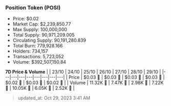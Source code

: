 
  ### Position Token (POSI)
  - Price: $0.02
  - Market Cap: $2,239,850.77
  - Max Supply: 100,000,000
  - Total Supply: 90,971,209.005
  - Circulating Supply: 90,191,280.839
  - Total Burn: 779,928.166
  - Holders: 734,157
  - Transactions: 5,723,052
  - Volume: $392,507,150.84

  **7D Price & Volume**
  | | 23&#x2F;10 | 24&#x2F;10 | 25&#x2F;10 | 26&#x2F;10 | 27&#x2F;10 | 28&#x2F;10 | 29&#x2F;10 |
  |---|---|---|---|---|---|---|---|
  | Price | $0.03 🔻 | $0.03 🚀 | $0.03 🚀 | $0.03 🔻 | $0.02 🔻 | $0.03 🚀 | $0.02 🔻 |
  | Volume | 11.32K 🚀 | 7.47K 🔻 | 2.98K 🔻 | 7.22K 🚀 | 10.05K 🚀 | 6.05K 🔻 | 2.52K 🔻 |

  > updated_at: Oct 29, 2023 3:41 AM
